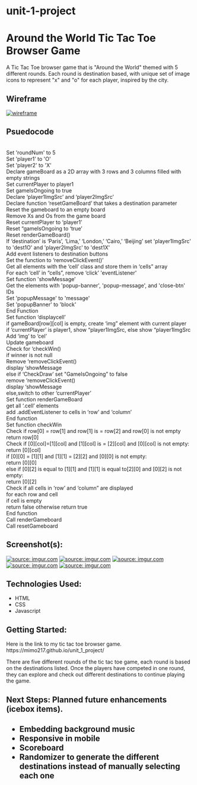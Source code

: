 # unit-1-project
<h1><b>Around the World Tic Tac Toe Browser Game</b></h1>

A Tic Tac Toe browser game that is "Around the World" themed with 5 different rounds. Each round is destination based, with unique set of image icons to represent "x" and "o" for each player, inspired by the city.

<h2><b>Wireframe</b></h2>
<a href="https://imgur.com/OPfhnqp"><img src="https://i.imgur.com/OPfhnqp.png" title="wireframe"/></a>

<h2><b>Psuedocode</b></h2>
<br>Set 'roundNum' to 5
<br>Set 'player1' to 'O'
<br>Set 'player2' to 'X'
<br>Declare gameBoard as a 2D array with 3 rows and 3 columns filled with empty strings 
<br>Set currentPlayer to player1
<br>Set gameIsOngoing to true
<br>Declare ‘player1ImgSrc’ and ‘player2ImgSrc’
<br>Declare function ‘resetGameBoard’ that takes a destination parameter
<br>Reset the gameboard to an empty board
<br>Remove Xs and Os from the game board
<br>Reset currentPlayer to ‘player1’
<br>Reset “gameIsOngoing to ‘true’
<br>Reset renderGameBoard()
<br>If ‘destination’ is ‘Paris’, ‘Lima,’ ‘London,’ ‘Cairo,’ ‘Beijing’ set 'player1ImgSrc' to 'dest1O' and 'player2ImgSrc' to 'dest1X'
<br>Add event listeners to destination buttons
<br>Set the function to ‘removeClickEvent()’
<br>Get all elements with the ‘cell’ class and store them in ‘cells” array
<br>For each ‘cell’ in “cells”, remove ‘click’ 'eventListener'
<br>Set function 'showMessage’
<br>Get the elements with 'popup-banner', 'popup-message', and 'close-btn' IDs
<br>Set 'popupMessage' to 'message'
<br>Set 'popupBanner' to 'block'
<br>End Function
<br>Set function ‘displaycell’
<br>if gameBoard[row][col] is empty, create ‘img” element with current player
<br> if ‘currentPlayer’ is player1, show “player1ImgSrc, else show “player1ImgSrc
<br> Add ‘img’ to ‘cel’
<br> Update gameboard
<br> Check for ‘checkWin()
<br> if winner is not null
<br>Remove ‘removeClickEvent()
<br> display ‘showMessage
<br> else if ‘CheckDraw’ set "GameIsOngoing” to false
<br> remove ‘removeClickEvent()
<br> display ‘showMessage
<br> else,switch to other ‘currentPlayer’
<br> Set function renderGameBoard
<br> get all ‘.cell’ elements
<br> add .addEventListener to cells in ‘row’ and ‘column’
<br> End function
<br> Set function checkWin
<br> Check if row[0] = row[1] and row[1] is = row[2] and row[0] is not empty
<br> return row[0]
<br> Check if [0][col]=[1][col] and [1][col] is = [2][col] and [0][col] is not empty:
<br> return [0][col]
<br> if [0][0] = [1][1] and [1][1] = [2][2] and [0][0] is not empty:
<br> return [0][0]
<br> else if [0][2] is equal to [1][1] and [1][1] is equal to[2][0] and [0][2] is not empty:
<br> return [0][2]
<br> Check if all cells in ‘row’ and ‘column” are displayed
<br> for each row and cell 
<br> if cell is empty
<br> return false otherwise return true
<br> End function
<br> Call renderGameboard
<br> Call resetGameboard
<br>
<h2>Screenshot(s):</h2>
<a href="https://imgur.com/niLR3yx"><img src="https://i.imgur.com/niLR3yx.png" title="source: imgur.com" /></a>
<a href="https://imgur.com/1yowtUg"><img src="https://i.imgur.com/1yowtUg.png" title="source: imgur.com" /></a>
<a href="https://imgur.com/vy5SXtz"><img src="https://i.imgur.com/vy5SXtz.png" title="source: imgur.com" /></a>
<a href="https://imgur.com/rI61WxB"><img src="https://i.imgur.com/rI61WxB.png" title="source: imgur.com" /></a>
<a href="https://imgur.com/NKvUNyH"><img src="https://i.imgur.com/NKvUNyH.png" title="source: imgur.com" /></a>
<br>
<h2>Technologies Used:</h2>
<ul>
<li>HTML</li>
<li>CSS</li>
<li>Javascript</li>
</ul>
<h2>Getting Started:</h2>
Here is the link to my tic tac toe browser game. https://mimo217.github.io/unit_1_project/

There are five different rounds of the tic tac toe game, each round is based on the destinations listed. Once the players have competed in one round, they can explore and check out different destinations to continue playing the game.

<h2>Next Steps: Planned future enhancements (icebox items).<h2>

<ul>
<li>Embedding background music</li>
<li>Responsive in mobile</li>
<li>Scoreboard</li>
<li>Randomizer to generate the different destinations instead of manually selecting each one</li>
